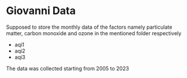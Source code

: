 # Giovanni Data
Supposed to store the monthly data of the factors namely particulate matter, carbon monoxide and ozone in the mentioned folder respectively
 - aqi1
 - aqi2
 - aqi3

The data was collected starting from 2005 to 2023  